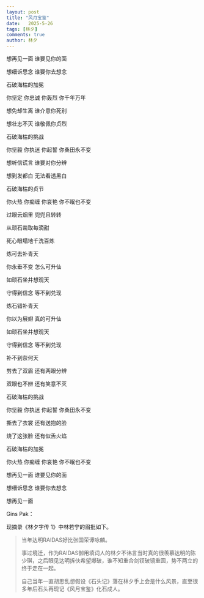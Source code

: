 ```yaml
---
layout: post
title: "风月宝鉴"
date:   2025-5-26
tags: [林夕]
comments: true
author: 林夕
---
```


想再见一面 谁要见你的面

想细诉思念 谁要你去想念

石破海枯的加冕

你坚定 你忠诚 你轰烈 你千年万年

想免却生离 谁介意你死别

想壮志不灭 谁敬佩你贞烈

石破海枯的挑战

你坚毅 你执迷 你起誓 你桑田永不变

想听信谎言 谁要对你分辨

想到发都白 无法看透黑白

石破海枯的贞节

你火热 你痴缠 你哀艳 你不眠也不变

过眼云烟里 兜兜且转转

从顽石凿取每滴甜

死心眼塌地千洗百炼

炼可去补青天

你永垂不变 怎么可升仙

如顽石坐井想观天

守得到信念 等不到兑现

炼石错补青天

你以为展翅 真的可升仙

如顽石坐井想观天

守得到信念 等不到兑现

补不到奈何天

剪去了双眉 还有两眼分辨

双眼也不辨 还有笑意不灭

石破海枯的挑战

你坚毅 你执迷 你起誓 你桑田永不变

撕去了衣裳 还有送抱的脸

烧了这张脸 还有似舌火焰

石破海枯的加冕

你火热 你痴缠 你哀艳 你不眠也不变

想再见一面 谁要见你的面

想细诉思念 谁要你去想念

想再见一面

Gins Pak：

现摘录《林夕字传 1》中林若宁的眉批如下。

>当年达明RAIDAS好比张国荣谭咏麟。
>
>事过境迁，作为RAIDAS御用填词人的林夕不讳言当时真的很羡慕达明的陈少琪，之后眼见达明拆伙希望爆破，谁不知重合剑钗破镜重圆，势不两立的终于走在一起。
>
>自己当年一直胡思乱想假设《石头记》落在林夕手上会是什么风景，直至很多年后石头再现记《风月宝鉴》化石成人。
